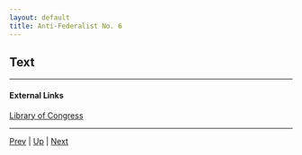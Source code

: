```yaml
---
layout: default
title: Anti-Federalist No. 6
---
```


## Text

---
#### External Links
[Library of Congress]()

---

[Prev](5.md) | [Up](README.md) | [Next](7.md)
